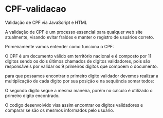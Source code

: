 # CPF-validacao
Validação de CPF via JavaScript e HTML

A validação de CPF é um processo essencial para qualquer web site atualmente, visando evitar fraldes e manter o registro de usuários correto.

Primeiramente vamos entender como funciona o CPF:

O CPF é um documento válido em território nacional e é composto por 11 digitos sendo os dois últimos chamados de digitos validadores, pois são responsáveis por validar os 9 primeiros digitos que compoem o documento.

para que possamos encontrar o primeiro digito validador devemos realizar a multiplicação de cada digito por sua posição e na sequência somar todos:

O segundo digito segue a mesma maneira, porém no calculo é utilizado o primeiro digito encontrado.

O codigo desenvolvido visa assim encontrar os digitos validadores e comparar se são os mesmos informados pelo usuário.
